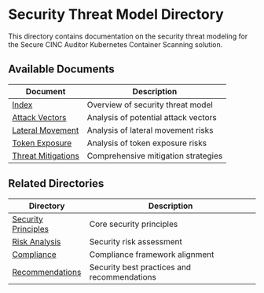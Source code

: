 # Security Threat Model Directory

This directory contains documentation on the security threat modeling for the Secure CINC Auditor Kubernetes Container Scanning solution.

## Available Documents

| Document | Description |
|----------|-------------|
| [Index](index.md) | Overview of security threat model |
| [Attack Vectors](attack-vectors.md) | Analysis of potential attack vectors |
| [Lateral Movement](lateral-movement.md) | Analysis of lateral movement risks |
| [Token Exposure](token-exposure.md) | Analysis of token exposure risks |
| [Threat Mitigations](threat-mitigations.md) | Comprehensive mitigation strategies |

## Related Directories

| Directory | Description |
|-----------|-------------|
| [Security Principles](../principles/index.md) | Core security principles |
| [Risk Analysis](../risk/index.md) | Security risk assessment |
| [Compliance](../compliance/index.md) | Compliance framework alignment |
| [Recommendations](../recommendations/index.md) | Security best practices and recommendations |
